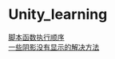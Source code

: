 # Unity_learning

[脚本函数执行顺序](https://github.com/sampleCJ/Unity_learning/issues/1)   
[一些阴影没有显示的解决方法](https://github.com/sampleCJ/Unity_learning/issues/2)  
